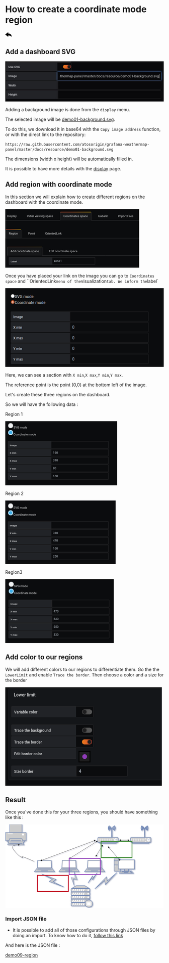 # How to create a coordinate mode region

[![](../../screenshots/other/Go-back.png)](README.md)

## Add a dashboard SVG

![step 01](../../screenshots/demo/tutorial01/step01.jpg)

Adding a background image is done from the `display` menu.

The selected image will be [demo01-background.svg](../../resource/demo01-background.svg).

To do this, we download it in base64 with the `Copy image address` function, or with the direct link to the repository:

```
https://raw.githubusercontent.com/atosorigin/grafana-weathermap-panel/master/docs/resource/demo01-background.svg

```

The dimensions (width x height) will be automatically filled in.

It is possible to have more details with the [display](../editor/display.md) page.

## Add region with coordinate mode

In this section we will explain how to create different regions on the dashboard with the coordinate mode.

![header](../../screenshots/demo/tutorial09/header.png)

Once you have placed your link on the image you can go to `Coordinates space` and ``OrientedLink`menu of the`visualization`tab. We inform the`label`

![AddCoordiante](../../screenshots/demo/tutorial09/RegionCoordinateMode.png)

Here, we can see a section with `X min`,`X max`,`Y min`,`Y max`.

The reference point is the point (0,0) at the bottom left of the image.

Let's create these three regions on the dashboard.

So we will have the following data :

Region 1

![zone1](../../screenshots/demo/tutorial09/zone1.png)

Region 2

![zone2](../../screenshots/demo/tutorial09/zone2.png)

Region3

![zone3](../../screenshots/demo/tutorial09/zone3.png)

## Add color to our regions

We will add different colors to our regions to differentiate them. Go the the `LowerLimit` and enable `Trace the border`. Then choose a color and a size for the border

![lowerLimit](../../screenshots/demo/tutorial09/lowerLimit.png)

## Result

Once you've done this for your three regions, you should have something like this :

![result](../../screenshots/demo/tutorial09/result.png)

### Import JSON file

- It is possible to add all of those configurations through JSON files by doing an import. To know how to do it, [follow this link](../editor/import.md)

And here is the JSON file :

[demo09-region](../../resource/demo09-region.json)
